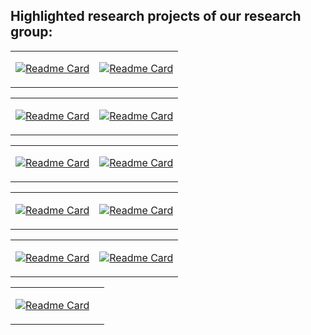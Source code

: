 ## Highlighted research projects of our research group:

<table>
<tr>
</tr>
  
<tr>
<td>
  
[![Readme Card](https://github-readme-stats.vercel.app/api/pin/?username=harlanhong&repo=CVPR2022-DaGAN)](https://github.com/harlanhong/CVPR2022-DaGAN)

</td>

<td>

[![Readme Card](https://github-readme-stats.vercel.app/api/pin/?username=MiZhenxing&repo=Switch-NeRF)](https://github.com/MiZhenxing/Switch-NeRF)

</td>
</tr>
</table>

<table>
<tr>
</tr>
<tr>

<td>
  
[![Readme Card](https://github-readme-stats.vercel.app/api/pin/?username=prismformore&repo=Multi-Task-Transformer)](https://github.com/prismformore/Multi-Task-Transformer)

</td>

<td>
  
[![Readme Card](https://github-readme-stats.vercel.app/api/pin/?username=MiZhenxing&repo=GBi-Net)](https://github.com/MiZhenxing/GBi-Net)

</td>

</tr>
</table>

<table>
<tr>
</tr>
<tr>

<td>
  
[![Readme Card](https://github-readme-stats.vercel.app/api/pin/?username=xulianuwa&repo=MCTformer)](https://github.com/xulianuwa/MCTformer)

</td>

<td>
  
[![Readme Card](https://github-readme-stats.vercel.app/api/pin/?username=danxuhk&repo=StructuredAttentionDepthEstimation)](https://github.com/danxuhk/StructuredAttentionDepthEstimation)

</td>

</tr>
</table>

<table>
<tr>
</tr>
<tr>

<td>
  
[![Readme Card](https://github-readme-stats.vercel.app/api/pin/?username=danxuhk&repo=ContinuousCRF-CNN)](https://github.com/danxuhk/ContinuousCRF-CNN)

</td>

<td>
  
[![Readme Card](https://github-readme-stats.vercel.app/api/pin/?username=harlanhong&repo=ICCV2023-MCNET)](https://github.com/harlanhong/ICCV2023-MCNET)

</td>

</tr>
</table>

<table>
<tr>

<td>
  
[![Readme Card](https://github-readme-stats.vercel.app/api/pin/?username=yangcaoai&repo=CoDA_NeurIPS2023)](https://github.com/yangcaoai/CoDA_NeurIPS2023)

</td>

<td>
  
[![Readme Card](https://github-readme-stats.vercel.app/api/pin/?username=prismformore&repo=seggen)](https://github.com/prismformore/seggen)

</td>

</tr>
</table>

<table>
<tr>

<td>
  
[![Readme Card](https://github-readme-stats.vercel.app/api/pin/?username=W-Ted&repo=UDC-NeRF)](https://github.com/W-Ted/UDC-NeRF)

</td>

<td>
  


</td>

</tr>

</table>


